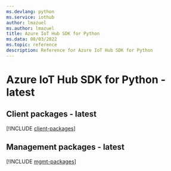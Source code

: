 ```yaml
---
ms.devlang: python
ms.service: iothub
author: lmazuel
ms.author: lmazuel
title: Azure IoT Hub SDK for Python
ms.data: 08/03/2022
ms.topic: reference
description: Reference for Azure IoT Hub SDK for Python
---
```

# Azure IoT Hub SDK for Python - latest

## Client packages - latest
[!INCLUDE [client-packages](iot-hub-client-index.md)]
## Management packages - latest
[!INCLUDE [mgmt-packages](iot-hub-mgmt-index.md)]